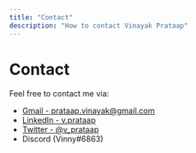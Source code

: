 ```yaml
---
title: "Contact"
description: "How to contact Vinayak Prataap"
---
```


# Contact

Feel free to contact me via:

- [Gmail - prataap.vinayak@gmail.com](mailto:prataap.vinayak@gmail.com)
- [LinkedIn - v.prataap](https://www.linkedin.com/in/v-prataap/)
- [Twitter - @v_prataap](https://twitter.com/v_prataap)
- Discord (Vinny#6863)
